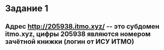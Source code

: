 # Задание 1

## Адрес http://205938.itmo.xyz/ -- это субдомен itmo.xyz, цифры 205938 являются номером зачётной книжки (логин от ИСУ ИТМО)
